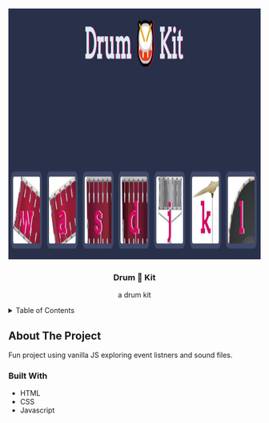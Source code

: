 <a name="readme-top"></a>
<!-- PROJECT LOGO -->
<br />
<div align="center">
    <img src="images/drumkitsplash.jpg" alt="Splash" height="500">
</div>
<div align="center">
<h3 align="center">Drum 🥁 Kit</h3>
  <p align="center">
    a drum kit
    <br />
  </p>
</div>



<!-- TABLE OF CONTENTS -->
<details>
  <summary>Table of Contents</summary>
  <ol>
    <li>
      <a href="#about-the-project">About The Project</a>
      <ul>
        <li><a href="#built-with">Built With</a></li>
      </ul>
    </li>
  </ol>
</details>



<!-- ABOUT THE PROJECT -->
## About The Project
Fun project using vanilla JS exploring event listners and sound files.

### Built With

* HTML
* CSS
* Javascript
